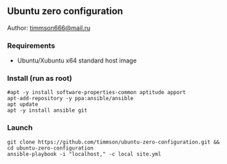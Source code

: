 ## Ubuntu zero configuration

Author: [timmson666@mail.ru](mailto:timmson666@mail.ru)

### Requirements

 * Ubuntu/Xubuntu x64 standard host image

### Install (run as root)
```
#apt -y install software-properties-common aptitude apport
apt-add-repository -y ppa:ansible/ansible
apt update
apt -y install ansible git
```

### Launch
```
git clone https://github.com/timmson/ubuntu-zero-configuration.git && cd ubuntu-zero-configuration 
ansible-playbook -i "localhost," -c local site.yml
```


